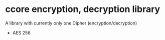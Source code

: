 # ccore encryption, decryption library

A library with currently only one Cipher (encryption/decryption)
* AES 256

